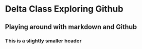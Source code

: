 # Delta Class Exploring Github

## Playing around with markdown and Github

### This is a slightly smaller header